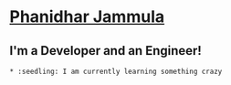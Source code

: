 # [Phanidhar Jammula](https://github.com/PhanidharJammula)

## I'm a Developer and an Engineer!

    * :seedling: I am currently learning something crazy

